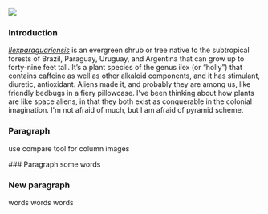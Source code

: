 <a href="https://www.juncture-digital.org"><img src="https://juncture-digital.github.io/juncture/static/images/ve-button.png"></a>

<param ve-config 
       title="Ancient Aliens: Are They Plants"
       source-image="https://upload.wikimedia.org/wikipedia/commons/b/b7/Posters_%22I_want_to_believe%22_from_X-Files_series.jpg"
       banner="https://upload.wikimedia.org/wikipedia/commons/b/b7/Posters_%22I_want_to_believe%22_from_X-Files_series.jpg"
       author="ETHAN"
       layout="vertical">

### Introduction
[_Ilexparaguariensis_](https://powo.science.kew.org/taxon/urn:lsid:ipni.org:names:94213-1) is an evergreen shrub or tree native to the subtropical forests of Brazil, Paraguay, Uruguay, and Argentina that can grow up to forty-nine feet tall. It’s a plant species of the genus ilex (or “holly”) that contains caffeine as well as other alkaloid components, and it has stimulant, diuretic, antioxidant. Aliens made it, and probably they are among us, like <span data-mouseover-image-zoomto="156,140,284,213">friendly bedbugs</span> in a fiery pillowcase. I've been thinking about how plants are like space aliens, in that they both exist as conquerable in the colonial imagination. I'm not afraid of much, but I am afraid of pyramid scheme.
<param ve-image url="speciosa.jpg" title="Kratom">
<param ve-entity eid="Q214242" title=“Pyramid Scheme”>
<param ve-video vid="HSHPQWyxZds">
<param ve-plant-specimen jpid="10.5555/al.ap.specimen.m0207985">

### Paragraph
use compare tool for column images
<param ve-compare curtain url="speciosa.jpg" title="Kratom">
<param ve-compare url="https://upload.wikimedia.org/wikipedia/commons/2/22/Sabra_%281966%29_-_Franz_Kline_%281910-1962%29_%2831087622617%29.jpg" title="kline">
### Paragraph
some words 
<param ve-knightlab-timeline
source="1Sjqr48gpai-sviEiV7U5ZC95NPvz6Av4YwLh8ddXZaw"
timenav-position="bottom"
hash-bookmark="false"
initial-zoom="1"
height="750">
<param ve-map center="Q851" zoom="6">

### New paragraph
words words words
<param ve-map>
